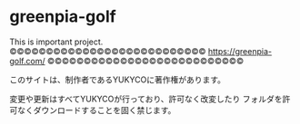 # greenpia-golf

This is important project. 
©©©©©©©©©©©©©©©©©©©©©©©©©©©
https://greenpia-golf.com/
©©©©©©©©©©©©©©©©©©©©©©©©©©©

このサイトは、制作者であるYUKYCOに著作権があります。

変更や更新はすべてYUKYCOが行っており、許可なく改変したり
フォルダを許可なくダウンロードすることを固く禁じます。


